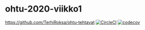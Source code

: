 # ohtu-2020-viikko1
https://github.com/TerhiRoksa/ohtu-tehtavat
[![CircleCI](https://circleci.com/gh/TerhiRoksa/ohtu-2020-viikko1.svg?style=svg)](https://circleci.com/gh/TerhiRoksa/ohtu-2020-viikko1)
[![codecov](https://codecov.io/gh/TerhiRoksa/ohtu-2020-viikko1/branch/master/graph/badge.svg)](https://codecov.io/gh/TerhiRoksa/ohtu-2020-viikko1)
